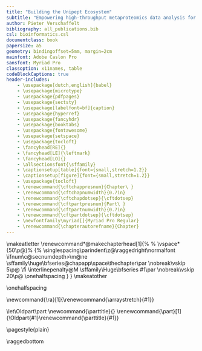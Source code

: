 ```yaml
---
title: "Building the Unipept Ecosystem"
subtitle: "Empowering high-throughput metaproteomics data analysis for characterizing complex microbial communities"
author: Pieter Verschaffelt
bibliography: all_publications.bib
csl: bioinformatics.csl
documentclass: book
papersize: a5
geometry: bindingoffset=5mm, margin=2cm
mainfont: Adobe Caslon Pro
sansfont: Myriad Pro
classoption: x11names, table
codeBlockCaptions: true
header-includes:
    - \usepackage[dutch,english]{babel}
    - \usepackage{microtype}
    - \usepackage{pdfpages}
    - \usepackage{sectsty}
    - \usepackage[labelfont=bf]{caption}
    - \usepackage{hyperref}
    - \usepackage{fancyhdr}
    - \usepackage{booktabs}
    - \usepackage{fontawesome}
    - \usepackage{setspace}
    - \usepackage{tocloft}
    - \fancyhead[RE]{}
    - \fancyhead[LE]{\leftmark}
    - \fancyhead[LO]{}
    - \allsectionsfont{\sffamily}
    - \captionsetup[table]{font={small,stretch=1.2}}
    - \captionsetup[figure]{font={small,stretch=1.2}}
    - \usepackage{tocloft}
    - \renewcommand{\cftchappresnum}{Chapter\ } 
    - \renewcommand{\cftchapnumwidth}{0.7in}
    - \renewcommand{\cftchapdotsep}{\cftdotsep}
    - \renewcommand{\cftpartpresnum}{Part\ }
    - \renewcommand{\cftpartnumwidth}{0.7in}
    - \renewcommand{\cftpartdotsep}{\cftdotsep}
    - \newfontfamily\myriad[]{Myriad Pro Regular}
    - \renewcommand{\chapterautorefname}{Chapter}
---
```


\makeatletter
\renewcommand*\@makechapterhead[1]{%
%       \vspace*{50\p@}%
{%
\singlespacing\parindent\z@\raggedright\normalfont
           \ifnum\c@secnumdepth>\m@ne
               \sffamily\huge\bfseries\@chapapp\space\thechapter\par
               \nobreak\vskip 5\p@
           \fi
           \interlinepenalty\@M
\sffamily\Huge\bfseries
#1\par
\nobreak\vskip 20\p@
\onehalfspacing
}
}
\makeatother

\onehalfspacing

\newcommand{\ra}[1]{\renewcommand{\arraystretch}{#1}}

[//]: # (https://tex.stackexchange.com/a/13395/91462)
\let\Oldpart\part
\newcommand{\parttitle}{}
\renewcommand{\part}[1]{\Oldpart{#1}\renewcommand{\parttitle}{#1}}


\pagestyle{plain}

\raggedbottom

